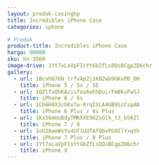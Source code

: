 ```yaml
---
layout: produk-casinghp
title: Incredibles iPhone Case
categories: iphone

# Produk
product-title: Incredibles iPhone Case
harga: 90000
sku: hn-3560
image-drive: 1Yt7xLaVpFIsYtGbZfLsOQsBCgp2D6chr
gallery:
  - url: 1Bcvh676N_trfvAp2j1kN2wb9GKvPD_DH
    title: iPhone 5 / 5s / SE
  - url: 1QZlfxOhKAzisfes6ehhDuirFmBksFw5J
    title: iPhone 6 / 6s
  - url: 1Cb6H4X3chKvTw-RrqIXLA4GB9SzCspAN
    title: iPhone 6 Plus / 6s Plus
  - url: 1Kx56mUoBdyfMKXXE9GZsOlk_tJ_bS62l
    title: iPhone 7 / 8
  - url: 1oU2AaeWsYv4Uf1UUTAfQbvPG0IlYxqYh
    title: iPhone 7 Plus / 8 Plus
  - url: 1Yt7xLaVpFIsYtGbZfLsOQsBCgp2D6chr
    title: iPhone X
---
```


